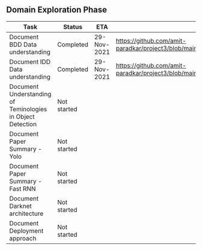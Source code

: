 ## Domain Exploration Phase

|Task|Status|ETA|Comments|
|---------------|------|--------|---|
|Document BDD Data understanding|Completed|29-Nov-2021|https://github.com/amit-paradkar/project3/blob/main/Updates/References/Datasets/BDD/Summary.md|
|Document IDD Data understanding|Completed|29-Nov-2021|https://github.com/amit-paradkar/project3/blob/main/Updates/References/Datasets/IDD/Summary.md|
|Document Understanding of Teminologies in Object Detection|Not started|||
|Document Paper Summary - Yolo|Not started|||
|Document Paper Summary - Fast RNN|Not started|||
|Document Darknet architecture|Not started|||
|Document Deployment approach|Not started|||



